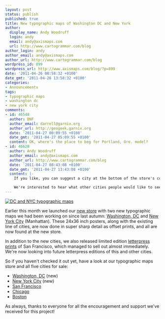 ```yaml
---
layout: post
status: publish
published: true
title: New typographic maps of Washington DC and New York
author:
  display_name: Andy Woodruff
  login: andy
  email: andy@axismaps.com
  url: http://www.cartogrammar.com/blog
author_login: andy
author_email: andy@axismaps.com
author_url: http://www.cartogrammar.com/blog
wordpress_id: 899
wordpress_url: http://www.axismaps.com/blog/?p=899
date: '2011-04-26 08:58:32 +0100'
date_gmt: '2011-04-26 13:58:32 +0100'
categories:
- Announcements
tags:
- typographic maps
- washington dc
- new york city
comments:
- id: 46548
  author: DNF
  author_email: darrell@garnix.org
  author_url: http://geogeek.garnix.org
  date: '2011-04-27 00:09:55 +0100'
  date_gmt: '2011-04-27 05:09:55 +0100'
  content: OK, where's the place to beg for Portland, Ore. model?
- id: 46628
  author: Andy Woodruff
  author_email: andy@axismaps.com
  author_url: http://www.cartogrammar.com/blog
  date: '2011-04-27 08:43:08 +0100'
  date_gmt: '2011-04-27 13:43:08 +0100'
  content: |-
    If you like, you can suggest a city at the bottom of the store's contact page: http://store.axismaps.com/contact

    We're interested to hear what other cities people would like to see when it comes time to think about making another map, so we're collecting a list through that page to help sway us in some particular direction.
---
```

<p><a href="http://store.axismaps.com"><img src="http://www.axismaps.com/blog/wp-content/uploads/2011/04/dc_ny1.png" alt="DC and NYC typographic maps" title="DC and NYC typographic maps" class="alignnone size-full wp-image-903" /></a></p>
<p>Earlier this month we launched our <a href="http://store.axismaps.com">new store</a> with two new typographic maps we had been working on since last autumn: <a href="http://store.axismaps.com/product/typographic-map-washington-dc">Washington, DC</a> and <a href="http://store.axismaps.com/product/manhattan">New York City</a> (Manhattan). These 24x36 inch posters, along with the existing line of cities, are now done in super sharp detail as offset prints, and all are now found at the new store.</p>
<p>In addition to the new cities, we also released limited edition <a href="http://www.axismaps.com/com/store/soldout.html">letterpress prints</a> of San Francisco, which managed to sell out almost immediately. We're now looking into future letterpress editions of this and other cities.</p>
<p>So if you haven't checked it out yet, have a look at our typographic maps store and all five cities for sale: </p>
<ul>
<li><a href="http://store.axismaps.com/product/typographic-map-washington-dc">Washington, DC</a> (new)</li>
<li><a href="http://store.axismaps.com/product/manhattan">New York City</a> (new)</li>
<li><a href="http://store.axismaps.com/product/typographic-map-san-francisco">San Francisco</a></li>
<li><a href="http://store.axismaps.com/category/chicago">Chicago</a></li>
<li><a href="http://store.axismaps.com/product/typographic-map-boston">Boston</a></li>
</ul>
<p>As always, thanks to everyone for all the encouragement and support we've received for this project!</p>
